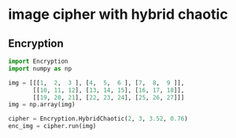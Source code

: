 # image cipher with hybrid chaotic
## Encryption
```python
import Encryption
import numpy as np

img = [[[1,  2,  3 ], [4,  5,  6 ], [7,  8,  9 ]],
       [[10, 11, 12], [13, 14, 15], [16, 17, 18]],
       [[19, 20, 21], [22, 23, 24], [25, 26, 27]]]
img = np.array(img)

cipher = Encryption.HybridChaotic(2, 3, 3.52, 0.76)
enc_img = cipher.run(img)
```

